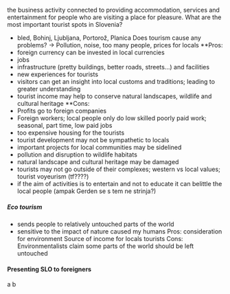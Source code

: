 the business activity connected to providing accommodation, services and entertainment for people who are visiting a place for pleasure.
What are the most important tourist spots in Slovenia?
- bled, Bohinj, Ljubljana, Portorož, Planica
Does tourism cause any problems? $\rightarrow$ Pollution, noise, too many people, prices for locals
**Pros:
- foreign currency can be invested in local currencies
- jobs
- infrastructure (pretty buildings, better roads, streets...) and facilities 
- new experiences for tourists
- visitors can get an insight into local customs and traditions; leading to greater understanding
- tourist income may help to conserve natural landscapes, wildlife and cultural heritage
**Cons:
- Profits go to foreign companies
- Foreign workers; local people only do low skilled poorly paid work; seasonal, part time, low paid jobs
- too expensive housing for the tourists
- tourist development may not be sympathetic to locals
- important projects for local communities may be sidelined
- pollution and disruption to wildlife habitats
- natural landscape and cultural heritage may be damaged
- tourists may not go outside of their complexes; western vs local values; tourist voyeurism (tf????)
- if the aim of activities is to entertain and not to educate it can belittle the local people (ampak Gerden se s tem ne strinja?)
##### Eco tourism
- sends people to relatively untouched parts of the world
- sensitive to the impact of nature caused my humans
Pros: 
consideration for environment
Source of income for locals
tourists 
Cons:
Environmentalists claim some parts of the world should be left untouched

#### Presenting SLO to foreigners
a
b